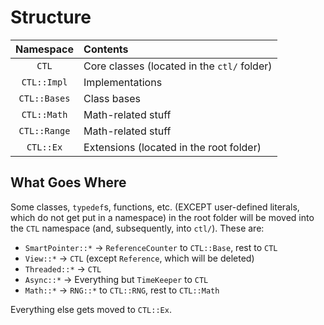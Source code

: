 # Structure
| Namespace | Contents |
|:---------:|:------|
| `CTL` | Core classes (located in the `ctl/` folder) |
| `CTL::Impl` | Implementations |
| `CTL::Bases` | Class bases |
| `CTL::Math` | Math-related stuff |
| `CTL::Range` | Math-related stuff |
| `CTL::Ex` | Extensions (located in the root folder) |

## What Goes Where

Some classes, `typedef`s, functions, etc. (EXCEPT user-defined literals, which do not get put in a namespace)
in the root folder will be moved into the `CTL` namespace (and, subsequently, into `ctl/`).
These are:

- `SmartPointer::*` -> `ReferenceCounter` to `CTL::Base`, rest to `CTL`
- `View::*` -> `CTL` (except `Reference`, which will be deleted)
- `Threaded::*` -> `CTL`
- `Async::*` -> Everything but `TimeKeeper` to `CTL`
- `Math::*` -> `RNG::*` to `CTL::RNG`, rest to `CTL::Math`

Everything else gets moved to `CTL::Ex`.
